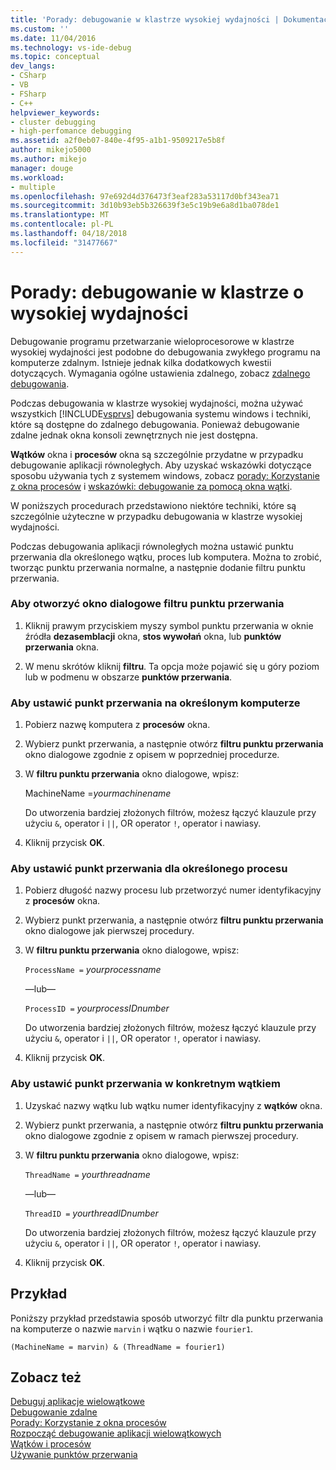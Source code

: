 ```yaml
---
title: 'Porady: debugowanie w klastrze wysokiej wydajności | Dokumentacja firmy Microsoft'
ms.custom: ''
ms.date: 11/04/2016
ms.technology: vs-ide-debug
ms.topic: conceptual
dev_langs:
- CSharp
- VB
- FSharp
- C++
helpviewer_keywords:
- cluster debugging
- high-perfomance debugging
ms.assetid: a2f0eb07-840e-4f95-a1b1-9509217e5b8f
author: mikejo5000
ms.author: mikejo
manager: douge
ms.workload:
- multiple
ms.openlocfilehash: 97e692d4d376473f3eaf283a53117d0bf343ea71
ms.sourcegitcommit: 3d10b93eb5b326639f3e5c19b9e6a8d1ba078de1
ms.translationtype: MT
ms.contentlocale: pl-PL
ms.lasthandoff: 04/18/2018
ms.locfileid: "31477667"
---
```

# <a name="how-to-debug-on-a-high-performance-cluster"></a>Porady: debugowanie w klastrze o wysokiej wydajności
Debugowanie programu przetwarzanie wieloprocesorowe w klastrze wysokiej wydajności jest podobne do debugowania zwykłego programu na komputerze zdalnym. Istnieje jednak kilka dodatkowych kwestii dotyczących. Wymagania ogólne ustawienia zdalnego, zobacz [zdalnego debugowania](../debugger/remote-debugging.md).  
  
 Podczas debugowania w klastrze wysokiej wydajności, można używać wszystkich [!INCLUDE[vsprvs](../code-quality/includes/vsprvs_md.md)] debugowania systemu windows i techniki, które są dostępne do zdalnego debugowania. Ponieważ debugowanie zdalne jednak okna konsoli zewnętrznych nie jest dostępna.  
  
 **Wątków** okna i **procesów** okna są szczególnie przydatne w przypadku debugowanie aplikacji równoległych. Aby uzyskać wskazówki dotyczące sposobu używania tych z systemem windows, zobacz [porady: Korzystanie z okna procesów](http://msdn.microsoft.com/en-us/0207ce2f-8ceb-4fe7-b2b5-4dd35b035ed7) i [wskazówki: debugowanie za pomocą okna wątki](../debugger/how-to-use-the-threads-window.md).  
  
 W poniższych procedurach przedstawiono niektóre techniki, które są szczególnie użyteczne w przypadku debugowania w klastrze wysokiej wydajności.  
  
 Podczas debugowania aplikacji równoległych można ustawić punktu przerwania dla określonego wątku, proces lub komputera. Można to zrobić, tworząc punktu przerwania normalne, a następnie dodanie filtru punktu przerwania.  
  
### <a name="to-open-the-breakpoint-filter-dialog-box"></a>Aby otworzyć okno dialogowe filtru punktu przerwania  
  
1.  Kliknij prawym przyciskiem myszy symbol punktu przerwania w oknie źródła **dezasemblacji** okna, **stos wywołań** okna, lub **punktów przerwania** okna.  
  
2.  W menu skrótów kliknij **filtru**. Ta opcja może pojawić się u góry poziom lub w podmenu w obszarze **punktów przerwania**.  
  
### <a name="to-set-a-breakpoint-on-a-specific-computer"></a>Aby ustawić punkt przerwania na określonym komputerze  
  
1.  Pobierz nazwę komputera z **procesów** okna.  
  
2.  Wybierz punkt przerwania, a następnie otwórz **filtru punktu przerwania** okno dialogowe zgodnie z opisem w poprzedniej procedurze.  
  
3.  W **filtru punktu przerwania** okno dialogowe, wpisz:  
  
     MachineName =*yourmachinename*  
  
     Do utworzenia bardziej złożonych filtrów, możesz łączyć klauzule przy użyciu `&`, operator i `||`, OR operator `!`, operator i nawiasy.  
  
4.  Kliknij przycisk **OK**.  
  
### <a name="to-set-a-breakpoint-on-a-specific-process"></a>Aby ustawić punkt przerwania dla określonego procesu  
  
1.  Pobierz długość nazwy procesu lub przetworzyć numer identyfikacyjny z **procesów** okna.  
  
2.  Wybierz punkt przerwania, a następnie otwórz **filtru punktu przerwania** okno dialogowe jak pierwszej procedury.  
  
3.  W **filtru punktu przerwania** okno dialogowe, wpisz:  
  
     `ProcessName =`  *yourprocessname*  
  
     —lub—  
  
     `ProcessID =` *yourprocessIDnumber*  
  
     Do utworzenia bardziej złożonych filtrów, możesz łączyć klauzule przy użyciu `&`, operator i `||`, OR operator `!`, operator i nawiasy.  
  
4.  Kliknij przycisk **OK**.  
  
### <a name="to-set-a-breakpoint-on-a-specific-thread"></a>Aby ustawić punkt przerwania w konkretnym wątkiem  
  
1.  Uzyskać nazwy wątku lub wątku numer identyfikacyjny z **wątków** okna.  
  
2.  Wybierz punkt przerwania, a następnie otwórz **filtru punktu przerwania** okno dialogowe zgodnie z opisem w ramach pierwszej procedury.  
  
3.  W **filtru punktu przerwania** okno dialogowe, wpisz:  
  
     `ThreadName =` *yourthreadname*  
  
     —lub—  
  
     `ThreadID =` *yourthreadIDnumber*  
  
     Do utworzenia bardziej złożonych filtrów, możesz łączyć klauzule przy użyciu `&`, operator i `||`, OR operator `!`, operator i nawiasy.  
  
4.  Kliknij przycisk **OK**.  
  
## <a name="example"></a>Przykład  
 Poniższy przykład przedstawia sposób utworzyć filtr dla punktu przerwania na komputerze o nazwie `marvin` i wątku o nazwie `fourier1`.  
  
```  
(MachineName = marvin) & (ThreadName = fourier1)  
```  
  
## <a name="see-also"></a>Zobacz też  
 [Debuguj aplikacje wielowątkowe](../debugger/debug-multithreaded-applications-in-visual-studio.md)   
 [Debugowanie zdalne](../debugger/remote-debugging.md)   
 [Porady: Korzystanie z okna procesów](http://msdn.microsoft.com/en-us/0207ce2f-8ceb-4fe7-b2b5-4dd35b035ed7)   
 [Rozpocząć debugowanie aplikacji wielowątkowych](../debugger/get-started-debugging-multithreaded-apps.md)   
 [Wątków i procesów](http://msdn.microsoft.com/en-us/73d87480-9af3-4d1b-baf5-397d5d876ae6)   
 [Używanie punktów przerwania](../debugger/using-breakpoints.md)